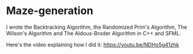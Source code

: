 # Maze-generation
I wrote the Backtracking Algorithm, the Randomized Prim's Algorithm, The Wilson's Algorithm and The Aldous-Broder Algorithm in C++ and SFML.

Here's the video explaining how I did it: https://youtu.be/NDHo5g41zhk
